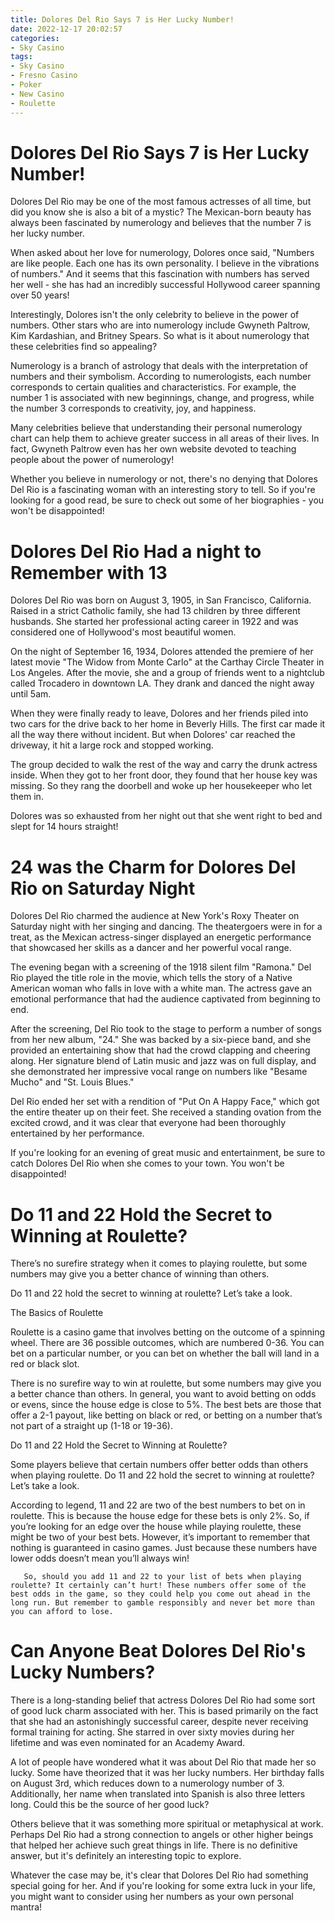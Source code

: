 ```yaml
---
title: Dolores Del Rio Says 7 is Her Lucky Number!
date: 2022-12-17 20:02:57
categories:
- Sky Casino
tags:
- Sky Casino
- Fresno Casino
- Poker
- New Casino
- Roulette
---
```



#  Dolores Del Rio Says 7 is Her Lucky Number!

Dolores Del Rio may be one of the most famous actresses of all time, but did you know she is also a bit of a mystic? The Mexican-born beauty has always been fascinated by numerology and believes that the number 7 is her lucky number.

When asked about her love for numerology, Dolores once said, "Numbers are like people. Each one has its own personality. I believe in the vibrations of numbers." And it seems that this fascination with numbers has served her well - she has had an incredibly successful Hollywood career spanning over 50 years!

Interestingly, Dolores isn't the only celebrity to believe in the power of numbers. Other stars who are into numerology include Gwyneth Paltrow, Kim Kardashian, and Britney Spears. So what is it about numerology that these celebrities find so appealing?

Numerology is a branch of astrology that deals with the interpretation of numbers and their symbolism. According to numerologists, each number corresponds to certain qualities and characteristics. For example, the number 1 is associated with new beginnings, change, and progress, while the number 3 corresponds to creativity, joy, and happiness.

Many celebrities believe that understanding their personal numerology chart can help them to achieve greater success in all areas of their lives. In fact, Gwyneth Paltrow even has her own website devoted to teaching people about the power of numerology!

Whether you believe in numerology or not, there's no denying that Dolores Del Rio is a fascinating woman with an interesting story to tell. So if you're looking for a good read, be sure to check out some of her biographies - you won't be disappointed!

#  Dolores Del Rio Had a night to Remember with 13

Dolores Del Rio was born on August 3, 1905, in San Francisco, California. Raised in a strict Catholic family, she had 13 children by three different husbands. She started her professional acting career in 1922 and was considered one of Hollywood's most beautiful women.

On the night of September 16, 1934, Dolores attended the premiere of her latest movie "The Widow from Monte Carlo" at the Carthay Circle Theater in Los Angeles. After the movie, she and a group of friends went to a nightclub called Trocadero in downtown LA. They drank and danced the night away until 5am.

When they were finally ready to leave, Dolores and her friends piled into two cars for the drive back to her home in Beverly Hills. The first car made it all the way there without incident. But when Dolores' car reached the driveway, it hit a large rock and stopped working.

The group decided to walk the rest of the way and carry the drunk actress inside. When they got to her front door, they found that her house key was missing. So they rang the doorbell and woke up her housekeeper who let them in.

Dolores was so exhausted from her night out that she went right to bed and slept for 14 hours straight!

#  24 was the Charm for Dolores Del Rio on Saturday Night

Dolores Del Rio charmed the audience at New York's Roxy Theater on Saturday night with her singing and dancing. The theatergoers were in for a treat, as the Mexican actress-singer displayed an energetic performance that showcased her skills as a dancer and her powerful vocal range.

The evening began with a screening of the 1918 silent film "Ramona." Del Rio played the title role in the movie, which tells the story of a Native American woman who falls in love with a white man. The actress gave an emotional performance that had the audience captivated from beginning to end.

After the screening, Del Rio took to the stage to perform a number of songs from her new album, "24." She was backed by a six-piece band, and she provided an entertaining show that had the crowd clapping and cheering along. Her signature blend of Latin music and jazz was on full display, and she demonstrated her impressive vocal range on numbers like "Besame Mucho" and "St. Louis Blues."

Del Rio ended her set with a rendition of "Put On A Happy Face," which got the entire theater up on their feet. She received a standing ovation from the excited crowd, and it was clear that everyone had been thoroughly entertained by her performance.

If you're looking for an evening of great music and entertainment, be sure to catch Dolores Del Rio when she comes to your town. You won't be disappointed!

#  Do 11 and 22 Hold the Secret to Winning at Roulette?

There’s no surefire strategy when it comes to playing roulette, but some numbers may give you a better chance of winning than others.

Do 11 and 22 hold the secret to winning at roulette? Let’s take a look.

The Basics of Roulette

Roulette is a casino game that involves betting on the outcome of a spinning wheel. There are 36 possible outcomes, which are numbered 0-36. You can bet on a particular number, or you can bet on whether the ball will land in a red or black slot.

There is no surefire way to win at roulette, but some numbers may give you a better chance than others. In general, you want to avoid betting on odds or evens, since the house edge is close to 5%. The best bets are those that offer a 2-1 payout, like betting on black or red, or betting on a number that’s not part of a straight up (1-18 or 19-36).

Do 11 and 22 Hold the Secret to Winning at Roulette?

Some players believe that certain numbers offer better odds than others when playing roulette. Do 11 and 22 hold the secret to winning at roulette? Let’s take a look.

According to legend, 11 and 22 are two of the best numbers to bet on in roulette. This is because the house edge for these bets is only 2%. So, if you’re looking for an edge over the house while playing roulette, these might be two of your best bets. However, it’s important to remember that nothing is guaranteed in casino games. Just because these numbers have lower odds doesn’t mean you’ll always win!


       So, should you add 11 and 22 to your list of bets when playing roulette? It certainly can’t hurt! These numbers offer some of the best odds in the game, so they could help you come out ahead in the long run. But remember to gamble responsibly and never bet more than you can afford to lose.

#  Can Anyone Beat Dolores Del Rio's Lucky Numbers?

There is a long-standing belief that actress Dolores Del Rio had some sort of good luck charm associated with her. This is based primarily on the fact that she had an astonishingly successful career, despite never receiving formal training for acting. She starred in over sixty movies during her lifetime and was even nominated for an Academy Award.

A lot of people have wondered what it was about Del Rio that made her so lucky. Some have theorized that it was her lucky numbers. Her birthday falls on August 3rd, which reduces down to a numerology number of 3. Additionally, her name when translated into Spanish is also three letters long. Could this be the source of her good luck?

Others believe that it was something more spiritual or metaphysical at work. Perhaps Del Rio had a strong connection to angels or other higher beings that helped her achieve such great things in life. There is no definitive answer, but it's definitely an interesting topic to explore.

Whatever the case may be, it's clear that Dolores Del Rio had something special going for her. And if you're looking for some extra luck in your life, you might want to consider using her numbers as your own personal mantra!